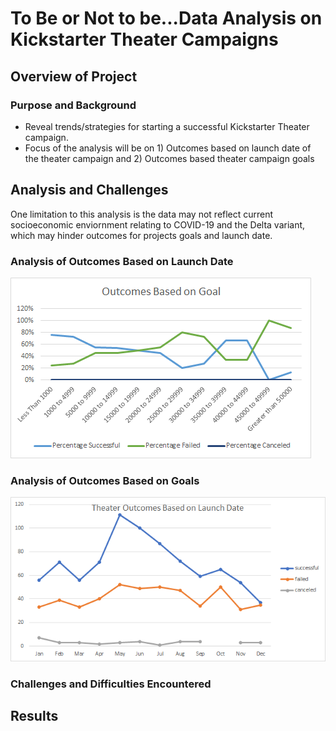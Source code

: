 # To Be or Not to be...Data Analysis on Kickstarter Theater Campaigns 

## Overview of Project

### Purpose and Background
* Reveal trends/strategies for starting a successful Kickstarter Theater campaign.
* Focus of the analysis will be on 1) Outcomes based on launch date of the theater campaign and 2) Outcomes based theater campaign goals

## Analysis and Challenges
One limitation to this analysis is the data may not reflect current socioeconomic enviornment relating to COVID-19 and the Delta variant, which may hinder outcomes for projects goals and launch date.

### Analysis of Outcomes Based on Launch Date
![outcomes_vs_goals](resources/outcomes_vs_goals.png)
### Analysis of Outcomes Based on Goals
![Theater_Outcomes_vs_Launch](resources/Theater_Outcomes_vs_Launch.png)
### Challenges and Difficulties Encountered

## Results
